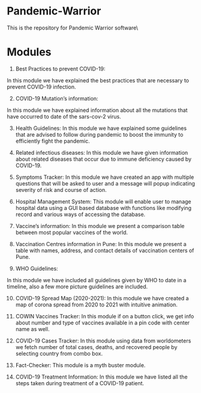 # Pandemic-Warrior
This is the repository for Pandemic Warrior software\
# Modules

1.	Best Practices to prevent COVID-19:

In this module we have explained the best practices that are necessary to prevent COVID-19 infection.

2.	COVID-19 Mutation’s information:

In this module we have explained information about all the mutations that have occurred to date of the sars-cov-2 virus.

3.	Health Guidelines:
In this module we have explained some guidelines that are advised to follow during pandemic to boost the immunity to efficiently fight the pandemic.

4.	Related infectious diseases:
In this module we have given information about related diseases that occur due to immune deficiency caused by COVID-19.

5.	Symptoms Tracker:
In this module we have created an app with multiple questions that will be asked to user and a message will popup indicating severity of risk and course of action.

6.	Hospital Management System:
This module will enable user to manage hospital data using a GUI based database with functions like modifying record and various ways of accessing the database.

7.	Vaccine’s information:
In this module we present a comparison table between most popular vaccines of the world.

8.	Vaccination Centres information in Pune:
In this module we present a table with names, address, and contact details of vaccination centers of Pune.

9.	WHO Guidelines:

In this module we have included all guidelines given by WHO to date in a timeline, also a few more picture guidelines are included.

10.	COVID-19 Spread Map (2020-2021):
In this module we have created a map of corona spread from 2020 to 2021 with intuitive animation.

11.	COWIN Vaccines Tracker:
In this module if on a button click, we get info about number and type of vaccines available in a pin code with center name as well.


12.	COVID-19 Cases Tracker:
In this module using data from worldometers we fetch number of total cases, deaths, and recovered people by selecting country from combo box.

13.	Fact-Checker:
This module is a myth buster module.

14.	COVID-19 Treatment Information:
In this module we have listed all the steps taken during treatment of a COVID-19 patient.

